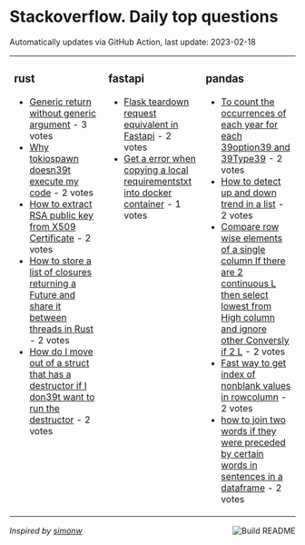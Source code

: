 # Stackoverflow. Daily top questions 

Automatically updates via GitHub Action, last update: <!-- date starts -->2023-02-18<!-- date ends -->


<table><tr><td valign="top" width="33%">

### rust
<!-- rust starts -->
* [Generic return without generic argument](https://stackoverflow.com/questions/75480409/generic-return-without-generic-argument) - 3 votes
* [Why tokiospawn doesn39t execute my code](https://stackoverflow.com/questions/75480277/why-tokiospawn-doesnt-execute-my-code) - 2 votes
* [How to extract RSA public key from X509 Certificate](https://stackoverflow.com/questions/75490641/how-to-extract-rsa-public-key-from-x509-certificate) - 2 votes
* [How to store a list of closures returning a Future and share it between threads in Rust](https://stackoverflow.com/questions/75489442/how-to-store-a-list-of-closures-returning-a-future-and-share-it-between-threads) - 2 votes
* [How do I move out of a struct that has a destructor if I don39t want to run the destructor](https://stackoverflow.com/questions/75485345/how-do-i-move-out-of-a-struct-that-has-a-destructor-if-i-dont-want-to-run-the) - 2 votes
<!-- rust ends -->
</td><td valign="top" width="34%">


### fastapi
<!-- fastapi starts -->
* [Flask teardown request equivalent in Fastapi](https://stackoverflow.com/questions/75486472/flask-teardown-request-equivalent-in-fastapi) - 2 votes
* [Get a error when copying a local requirementstxt into docker container](https://stackoverflow.com/questions/75481067/get-a-error-when-copying-a-local-requirements-txt-into-docker-container) - 1 votes
<!-- fastapi ends -->
</td><td valign="top" width="34%">


### pandas
<!-- pandas starts -->
* [To count the occurrences of each year for each 39option39 and 39Type39](https://stackoverflow.com/questions/75487246/to-count-the-occurrences-of-each-year-for-each-option-and-type) - 2 votes
* [How to detect up and down trend in a list](https://stackoverflow.com/questions/75491885/how-to-detect-up-and-down-trend-in-a-list) - 2 votes
* [Compare row wise elements of a single column If there are 2 continuous L then select lowest from High column and ignore other Conversly if 2 L](https://stackoverflow.com/questions/75491810/compare-row-wise-elements-of-a-single-column-if-there-are-2-continuous-l-then-s) - 2 votes
* [Fast way to get index of nonblank values in rowcolumn](https://stackoverflow.com/questions/75495108/fast-way-to-get-index-of-non-blank-values-in-row-column) - 2 votes
* [how to join two words if they were preceded by certain words in sentences in a dataframe](https://stackoverflow.com/questions/75479131/how-to-join-two-words-if-they-were-preceded-by-certain-words-in-sentences-in-a-d) - 2 votes
<!-- pandas ends -->
</td></tr></table>

<a href="https://github.com/hp0404/hp0404/actions"><img src="https://github.com/hp0404/hp0404/workflows/Build%20README/badge.svg" align="right" alt="Build README"></a> <p>*Inspired by  [simonw](https://github.com/simonw/simonw)*</p>
